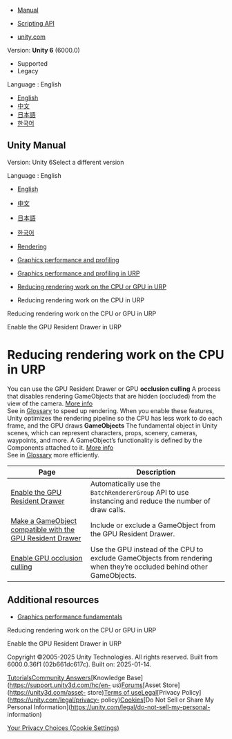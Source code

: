 [](https://docs.unity3d.com)

  * [Manual](../Manual/index.html)
  * [Scripting API](../ScriptReference/index.html)

  * [unity.com](https://unity.com/)

Version: **Unity 6** (6000.0)

  * Supported
  * Legacy

Language : English

  * [English](/Manual/urp/reduce-rendering-work-on-cpu.html)
  * [中文](/cn/current/Manual/urp/reduce-rendering-work-on-cpu.html)
  * [日本語](/ja/current/Manual/urp/reduce-rendering-work-on-cpu.html)
  * [한국어](/kr/current/Manual/urp/reduce-rendering-work-on-cpu.html)

[](https://docs.unity3d.com)

## Unity Manual

Version: Unity 6Select a different version

Language : English

  * [English](/Manual/urp/reduce-rendering-work-on-cpu.html)
  * [中文](/cn/current/Manual/urp/reduce-rendering-work-on-cpu.html)
  * [日本語](/ja/current/Manual/urp/reduce-rendering-work-on-cpu.html)
  * [한국어](/kr/current/Manual/urp/reduce-rendering-work-on-cpu.html)

  * [Rendering](../rendering-and-post-processing.html)
  * [Graphics performance and profiling](../graphics-performance-profiling.html)
  * [Graphics performance and profiling in URP](../graphics-performance-and-profiling-in-urp.html)
  * [Reducing rendering work on the CPU or GPU in URP](../OptimizingGraphicsPerformance-urp.html)
  * Reducing rendering work on the CPU in URP

[](../OptimizingGraphicsPerformance-urp.html)

Reducing rendering work on the CPU or GPU in URP

[](../urp/gpu-resident-drawer.html)

Enable the GPU Resident Drawer in URP

# Reducing rendering work on the CPU in URP

You can use the GPU Resident Drawer or GPU **occlusion culling** A process
that disables rendering GameObjects that are hidden (occluded) from the view
of the camera. [More info](../OcclusionCulling.html)  
See in [Glossary](../Glossary.html#Occlusionculling) to speed up rendering.
When you enable these features, Unity optimizes the rendering pipeline so the
CPU has less work to do each frame, and the GPU draws **GameObjects** The
fundamental object in Unity scenes, which can represent characters, props,
scenery, cameras, waypoints, and more. A GameObject’s functionality is defined
by the Components attached to it. [More info](../class-GameObject.html)  
See in [Glossary](../Glossary.html#GameObject) more efficiently.

**Page** | **Description**  
---|---  
[Enable the GPU Resident Drawer](gpu-resident-drawer.html) | Automatically use the `BatchRendererGroup` API to use instancing and reduce the number of draw calls.  
[Make a GameObject compatible with the GPU Resident Drawer](make-object-compatible-gpu-rendering.html) | Include or exclude a GameObject from the GPU Resident Drawer.  
[Enable GPU occlusion culling](gpu-culling.html) | Use the GPU instead of the CPU to exclude GameObjects from rendering when they’re occluded behind other GameObjects.  
  
## Additional resources

  * [Graphics performance fundamentals](https://docs.unity3d.com/Manual/OptimizingGraphicsPerformance.html)

[](../OptimizingGraphicsPerformance-urp.html)

Reducing rendering work on the CPU or GPU in URP

[](../urp/gpu-resident-drawer.html)

Enable the GPU Resident Drawer in URP

Copyright ©2005-2025 Unity Technologies. All rights reserved. Built from
6000.0.36f1 (02b661dc617c). Built on: 2025-01-14.

[Tutorials](https://learn.unity.com/)[Community
Answers](https://answers.unity3d.com)[Knowledge
Base](https://support.unity3d.com/hc/en-
us)[Forums](https://forum.unity3d.com)[Asset Store](https://unity3d.com/asset-
store)[Terms of
use](https://docs.unity3d.com/Manual/TermsOfUse.html)[Legal](https://unity.com/legal)[Privacy
Policy](https://unity.com/legal/privacy-
policy)[Cookies](https://unity.com/legal/cookie-policy)[Do Not Sell or Share
My Personal Information](https://unity.com/legal/do-not-sell-my-personal-
information)

[Your Privacy Choices (Cookie Settings)](javascript:void\(0\);)


